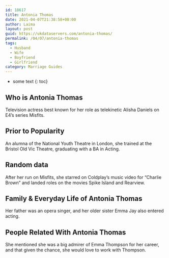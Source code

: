 ```yaml
---
id: 18617
title: Antonia Thomas
date: 2021-04-07T21:38:58+00:00
author: Laima
layout: post
guid: https://ukdataservers.com/antonia-thomas/
permalink: /04/07/antonia-thomas
tags:
  - Husband
  - Wife
  - Boyfriend
  - Girlfriend
category: Marriage Guides
---
```


* some text
{: toc}


## Who is Antonia Thomas
                  
                  
                  
Television actress best known for her role as telekinetic Alisha Daniels on E4&#8217;s series Misfits. 
                  
              
            
              
            
                
                
                
## Prior to Popularity
                  
                  
                  
An alumna of the National Youth Theatre in London, she trained at the Bristol Old Vic Theatre, graduating with a BA in Acting.
                  
              
            
              
            
                
                
                
## Random data
                  
                  
                  
After her run on Misfits, she starred on Coldplay&#8217;s music video for &#8220;Charlie Brown&#8221; and landed roles on the movies Spike Island and Rearview. 
                  
              
            
              
            
                
                
                
## Family & Everyday Life of Antonia Thomas
                  
                  
                  
Her father was an opera singer, and her older sister Emma Jay also entered acting.
                  
              
            
              
            
                
                
                
## People Related With Antonia Thomas
                  
                  
                  
She mentioned she was a big admirer of Emma Thompson for her career, and that given the chance, she would love to work with Thompson.
                  
              
            
              
            
                
              
            
              
              
            
            
              
            
          
          
          